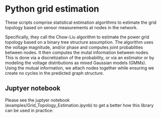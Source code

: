 # Python grid estimation

These scripts comprise statistical estimation algorithms to estimate the grid topology based on sensor measurements at nodes in the network.

Specifically, they call the Chow-Liu algorithm to estimate the power grid topology based on a binary tree structure assumption. The algorithm uses the voltage magnitude, and/or phase and computes joint probablities between nodes. It then computes the mutal information between nodes. This is done via a discretization of the probability, or via an estimator or by modeling the voltage distributions as mixed Gaussian models (GMMs). Using the mutual information, we attach nodes together while ensuring we create no cycles in the predicted graph structure.

## Juptyer notebook

Please see the juptyer notebook (examples/Grid_Topology_Estimation.ipynb) to get a better how this library can be used in practice:



